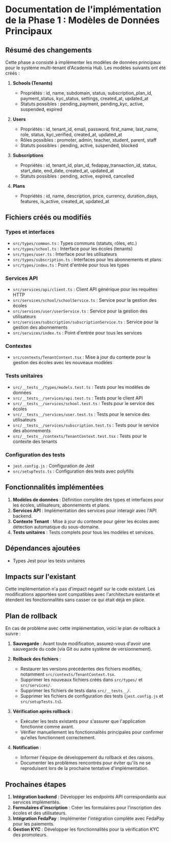 # Documentation de l'implémentation de la Phase 1 : Modèles de Données Principaux

## Résumé des changements

Cette phase a consisté à implémenter les modèles de données principaux pour le système multi-tenant d'Academia Hub. Les modèles suivants ont été créés :

1. **Schools (Tenants)**
   - Propriétés : id, name, subdomain, status, subscription_plan_id, payment_status, kyc_status, settings, created_at, updated_at
   - Statuts possibles : pending_payment, pending_kyc, active, suspended, expired

2. **Users**
   - Propriétés : id, tenant_id, email, password, first_name, last_name, role, status, kyc_verified, created_at, updated_at
   - Rôles possibles : promoter, admin, teacher, student, parent, staff
   - Statuts possibles : pending, active, suspended, blocked

3. **Subscriptions**
   - Propriétés : id, tenant_id, plan_id, fedapay_transaction_id, status, start_date, end_date, created_at, updated_at
   - Statuts possibles : pending, active, expired, cancelled

4. **Plans**
   - Propriétés : id, name, description, price, currency, duration_days, features, is_active, created_at, updated_at

## Fichiers créés ou modifiés

### Types et interfaces

- `src/types/common.ts` : Types communs (statuts, rôles, etc.)
- `src/types/school.ts` : Interface pour les écoles (tenants)
- `src/types/user.ts` : Interface pour les utilisateurs
- `src/types/subscription.ts` : Interfaces pour les abonnements et plans
- `src/types/index.ts` : Point d'entrée pour tous les types

### Services API

- `src/services/api/client.ts` : Client API générique pour les requêtes HTTP
- `src/services/school/schoolService.ts` : Service pour la gestion des écoles
- `src/services/user/userService.ts` : Service pour la gestion des utilisateurs
- `src/services/subscription/subscriptionService.ts` : Service pour la gestion des abonnements
- `src/services/index.ts` : Point d'entrée pour tous les services

### Contextes

- `src/contexts/TenantContext.tsx` : Mise à jour du contexte pour la gestion des écoles avec les nouveaux modèles

### Tests unitaires

- `src/__tests__/types/models.test.ts` : Tests pour les modèles de données
- `src/__tests__/services/api.test.ts` : Tests pour le client API
- `src/__tests__/services/school.test.ts` : Tests pour le service des écoles
- `src/__tests__/services/user.test.ts` : Tests pour le service des utilisateurs
- `src/__tests__/services/subscription.test.ts` : Tests pour le service des abonnements
- `src/__tests__/contexts/TenantContext.test.tsx` : Tests pour le contexte des tenants

### Configuration des tests

- `jest.config.js` : Configuration de Jest
- `src/setupTests.ts` : Configuration des tests avec polyfills

## Fonctionnalités implémentées

1. **Modèles de données** : Définition complète des types et interfaces pour les écoles, utilisateurs, abonnements et plans.
2. **Services API** : Implémentation des services pour interagir avec l'API backend.
3. **Contexte Tenant** : Mise à jour du contexte pour gérer les écoles avec détection automatique du sous-domaine.
4. **Tests unitaires** : Tests complets pour tous les modèles et services.

## Dépendances ajoutées

- Types Jest pour les tests unitaires

## Impacts sur l'existant

Cette implémentation n'a pas d'impact négatif sur le code existant. Les modifications apportées sont compatibles avec l'architecture existante et étendent les fonctionnalités sans casser ce qui était déjà en place.

## Plan de rollback

En cas de problème avec cette implémentation, voici le plan de rollback à suivre :

1. **Sauvegarde** : Avant toute modification, assurez-vous d'avoir une sauvegarde du code (via Git ou autre système de versionnement).

2. **Rollback des fichiers** :
   - Restaurer les versions précédentes des fichiers modifiés, notamment `src/contexts/TenantContext.tsx`.
   - Supprimer les nouveaux fichiers créés dans `src/types/` et `src/services/`.
   - Supprimer les fichiers de tests dans `src/__tests__/`.
   - Supprimer les fichiers de configuration des tests (`jest.config.js` et `src/setupTests.ts`).

3. **Vérification après rollback** :
   - Exécuter les tests existants pour s'assurer que l'application fonctionne comme avant.
   - Vérifier manuellement les fonctionnalités principales pour confirmer qu'elles fonctionnent correctement.

4. **Notification** :
   - Informer l'équipe de développement du rollback et des raisons.
   - Documenter les problèmes rencontrés pour éviter qu'ils ne se reproduisent lors de la prochaine tentative d'implémentation.

## Prochaines étapes

1. **Intégration backend** : Développer les endpoints API correspondants aux services implémentés.
2. **Formulaires d'inscription** : Créer les formulaires pour l'inscription des écoles et des utilisateurs.
3. **Intégration FedaPay** : Implémenter l'intégration complète avec FedaPay pour les paiements.
4. **Gestion KYC** : Développer les fonctionnalités pour la vérification KYC des promoteurs.
